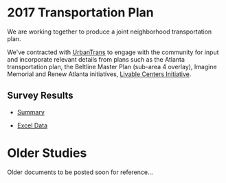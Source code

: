 # 2017 Transportation Plan

We are working together to produce a joint neighborhood transportation plan.

We've contracted with [UrbanTrans](http://urbantrans.com/) to engage with the community for input and incorporate relevant details from plans such as the Atlanta transportation plan, the Beltline Master Plan (sub-area 4 overlay), Imagine Memorial and Renew Atlanta initiatives, [Livable Centers Initiative](http://www.atlantaregional.com/land-use/livable-centers-initiative).

## Survey Results

- [Summary](/plan/2017_survey_summary.pdf)

- [Excel Data](/plan/2017_survey_results.xls)

# Older Studies

Older documents to be posted soon for reference...